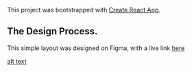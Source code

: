 This project was bootstrapped with [Create React App](https://github.com/facebook/create-react-app).

## The Design Process.
This simple layout was designed on Figma, with a live link [here](https://www.figma.com/file/6GpbXYVYDcG0V0woxDyhyi/Lemonlight-Challenge?node-id=0%3A1)

[alt text](https://res.cloudinary.com/burncartel/image/upload/v1579653594/professional%20stuff/lemonlight_mockup.png)
